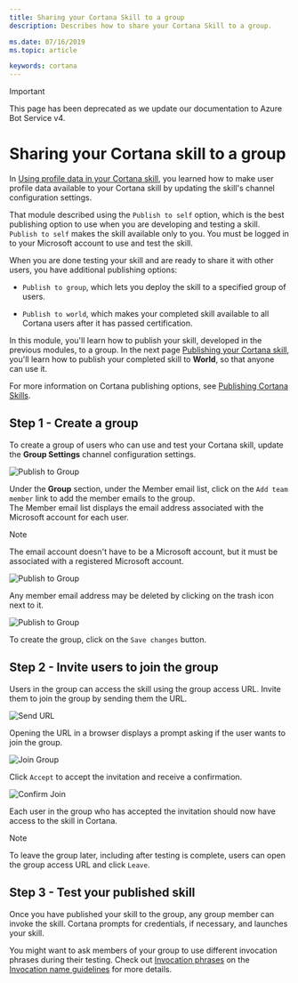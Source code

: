 ```yaml
---
title: Sharing your Cortana Skill to a group
description: Describes how to share your Cortana Skill to a group.

ms.date: 07/16/2019
ms.topic: article

keywords: cortana
---
```


> [!IMPORTANT]
> This page has been deprecated as we update our documentation to Azure Bot Service v4.

# Sharing your Cortana skill to a group

In [Using profile data in your Cortana skill](./mva52-using-profile-data.md), you learned how to make user profile data available to your Cortana skill by updating the skill's channel configuration settings.

That module described using the `Publish to self` option, which is the best publishing option to use when you are developing and testing a skill. `Publish to self` makes the skill available only to you. You must be logged in to your Microsoft account to use and test the skill.

When you are done testing your skill and are ready to share it with other users, you have additional publishing options:

- `Publish to group`, which lets you deploy the skill to a specified group of users.

- `Publish to world`, which makes your completed skill available to all Cortana users after it has passed certification.

In this module, you'll learn how to publish <!-- the **Mixtape** --> your skill, developed in the previous modules, to a group. In the next page [Publishing your Cortana skill](./mva72-publish-skill.md), you'll learn how to publish your completed skill to **World**, so that anyone can use it.

For more information on Cortana publishing options, see [Publishing Cortana Skills](./publish-skill.md).

## Step 1 - Create a group

To create a group of users who can use and test your Cortana skill, update the **Group Settings** channel configuration settings.  

![Publish to Group](../media/images/settings-group_setting-configured.png)

<!-- ![Publish to Group](../media/images/group_settings_configured-request_user_profile_data-data.png) -->

Under the **Group** section, under the Member email list, click on the `Add team member` link to add the member emails to the group.  
The Member email list displays the email address associated with the Microsoft account for each user. 

>[!NOTE]
> The email account doesn't have to be a Microsoft account, but it must be associated with a registered Microsoft account.  

![Publish to Group](../media/images/group_settings_configured-group-member_email.png)

Any member email address may be deleted by clicking on the trash icon next to it.

![Publish to Group](../media/images/group_settings_configured-group-group_access_url.png)

To create the group, click on the `Save changes` button.

## Step 2 - Invite users to join the group

Users in the group can access the skill using the group access URL. Invite them to join the group by sending them the URL.

![Send URL](../media/images/mva71_send_url.png)

Opening the URL in a browser displays a prompt asking if the user wants to join the group.

![Join Group](../media/images/mva71_join_group.png)

Click `Accept` to accept the invitation and receive a confirmation.

![Confirm Join](../media/images/mva71_confirm_join.png)

Each user in the group who has accepted the invitation should now have access to the skill in Cortana.

<!-- ![Skill Access](../media/images/mva41_tada.png) -->

>[!NOTE]
>To leave the group later, including after testing is complete, users can open the group access URL and click `Leave`.

## Step 3 - Test your published skill

Once you have published your skill to the group, any group member can invoke the skill. Cortana prompts for credentials, if necessary, and launches <!-- the Mixtape --> your skill.

You might want to ask members of your group to use different invocation phrases during their testing. Check out [Invocation phrases](./cortana-invocation-guidelines.md#invocation-phrases) on the [Invocation name guidelines](cortana-invocation-guidelines.md) for more details. <!-- *Ask Mixtape to make me a mixtape.*  -->

<!-- For example, any group member can direct Cortana to invoke the Mixtape your skill. -->

<!-- ![Launch Skill](../media/images/mva41_tada.png) -->